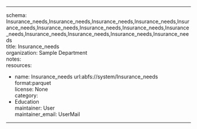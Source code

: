 


---  
schema: Insurance_needs,Insurance_needs,Insurance_needs,Insurance_needs,Insurance_needs,Insurance_needs,Insurance_needs,Insurance_needs,Insurance_needs,Insurance_needs,Insurance_needs,Insurance_needs,Insurance_needs  
title: Insurance_needs  
organization: Sample Department  
notes:   
resources:  
- name: Insurance_needs 
 url:abfs://system/Insurance_needs 
 format:parquet  
license: None  
category:
 - Education  
maintainer: User  
maintainer_email: UserMail  
---
